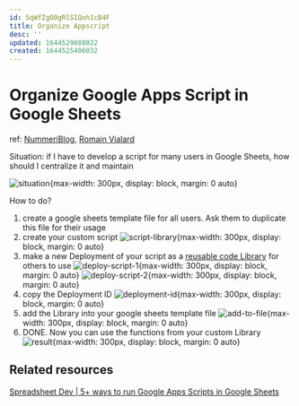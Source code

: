 ```yaml
---
id: 5qWfZgO0gRlSIQoh1cB4F
title: Organize Appscript
desc: ''
updated: 1644529088022
created: 1644525406032
---
```

# Organize Google Apps Script in Google Sheets
ref: [NummeriBlog](https://thierryvanoffe.com/google-apps-script-et-google-sheets-centraliser-un-script-a-laide-dune-bibliotheque/), [Romain Vialard](https://romain-vialard.medium.com/deploy-easily-with-the-new-google-apps-script-ide-69343c71a889)

Situation: if I have to develop a script for many users in Google Sheets, how should I centralize it and maintain

![situation](https://docs.google.com/drawings/u/0/d/sTnMNh6DeqgqeYuG8ZqbU_w/image?w=567&h=528&rev=127&ac=1&parent=1PQDRVcYfutDN7FXZRLyClL3P_ZliKfEqir9rT44uicg){max-width: 300px, display: block, margin: 0 auto}

How to do?
1. create a google sheets template file for all users. Ask them to duplicate this file for their usage
2. create your custom script
  ![script-library](https://thierryvanoffe.com/wp-content/uploads/2021/01/image-4.png){max-width: 300px, display: block, margin: 0 auto}
3. make a new Deployment of your script as a [reusable code Library](https://developers.google.com/apps-script/guides/libraries) for others to use
  ![deploy-script-1](https://miro.medium.com/max/875/1*H0bnXd7zpMSoh9M_TlQgdQ.png){max-width: 300px, display: block, margin: 0 auto}
  ![deploy-script-2](https://miro.medium.com/max/875/1*CiEpugIfLYoD9uScH-RhWg.png){max-width: 300px, display: block, margin: 0 auto}
4. copy the Deployment ID
  ![deployment-id](https://miro.medium.com/max/875/1*dOU5cVnq8j8_IHVv3WTvKQ.png){max-width: 300px, display: block, margin: 0 auto}
5. add the Library into your google sheets template file
  ![add-to-file](https://thierryvanoffe.com/wp-content/uploads/2021/01/Ajout-bibliotheque-1.gif){max-width: 300px, display: block, margin: 0 auto}
6. DONE. Now you can use the functions from your custom Library
  ![result](https://thierryvanoffe.com/wp-content/uploads/2021/01/Usage-bibliotheque-1.gif){max-width: 300px, display: block, margin: 0 auto}

## Related resources

[Spreadsheet Dev | 5+ ways to run Google Apps Scripts in Google Sheets](https://spreadsheet.dev/5-plus-ways-to-run-scripts-in-google-sheets)